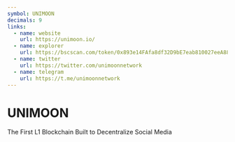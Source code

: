 ```yaml
---
symbol: UNIMOON
decimals: 9
links:
  - name: website
    url: https://unimoon.io/
  - name: explorer
    url: https://bscscan.com/token/0x893e14FAfa8df32D9bE7eab810027eeA8828A98c
  - name: twitter
    url: https://twitter.com/unimoonnetwork
  - name: telegram
    url: https://t.me/unimoonnetwork
---
```


# UNIMOON

The First L1 Blockchain Built to Decentralize Social Me​dia
